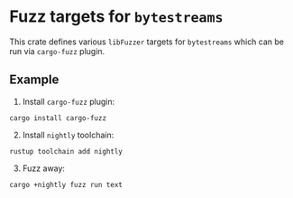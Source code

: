 # Fuzz targets for `bytestreams`

This crate defines various `libFuzzer` targets for `bytestreams` which can be run
via `cargo-fuzz` plugin.

## Example

1. Install `cargo-fuzz` plugin:

```
cargo install cargo-fuzz
```

2. Install `nightly` toolchain:

```
rustup toolchain add nightly
```

3. Fuzz away:

```
cargo +nightly fuzz run text
```
